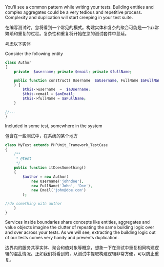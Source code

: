 You’ll see a common pattern while writing your tests. Building entities and complex aggregates could be a very tedious and repetitive process. Complexity and duplication will start creeping in your test suite.

在编写测试时，您将看到一个常见的模式。构建实体和复杂的聚合可能是一个非常繁琐和重复的过程。复杂性和重复将开始在您的测试套件中蔓延。

考虑以下实体

Consider the following entity

```php
class Author
{
    private  $username; private $email; private $fullName;

    public function construct( Username  $aUsername, FullName $aFullName, Email $anEmail
    ) {
        $this->username  =  $aUsername;
        $this->email = $anEmail;
        $this->fullName = $aFullName;
    }

//...
}
```

Included in some test, somewhere in the system

包含在一些测试中，在系统的某个地方

```php
class MyTest extends PHPUnit_Framework_TestCase
{
    /**
     * @test
     */
    public function itDoesSomething()
    {
        $author = new Author(
            new Username('johndoe'),
            new FullName('John', 'Doe'),
            new Email('john@doe.com')
        );

//do something with author
    }
}
```

Services inside boundaries share concepts like entities, aggregates and value objects imagine the clutter of repeating the same building logic over and over across your tests. As we will see, extracting the building logic out of our tests comes very handy and prevents duplication.

边界内的服务共享实体、聚合和值对象等概念，想象一下在测试中重复相同构建逻辑的混乱情况。正如我们将看到的，从测试中提取构建逻辑非常方便，可以防止重复。

